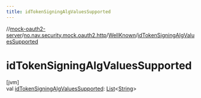 ```yaml
---
title: idTokenSigningAlgValuesSupported
---
```

//[mock-oauth2-server](../../../index.html)/[no.nav.security.mock.oauth2.http](../index.html)/[WellKnown](index.html)/[idTokenSigningAlgValuesSupported](id-token-signing-alg-values-supported.html)



# idTokenSigningAlgValuesSupported



[jvm]\
val [idTokenSigningAlgValuesSupported](id-token-signing-alg-values-supported.html): [List](https://kotlinlang.org/api/latest/jvm/stdlib/kotlin.collections/-list/index.html)&lt;[String](https://kotlinlang.org/api/latest/jvm/stdlib/kotlin/-string/index.html)&gt;




